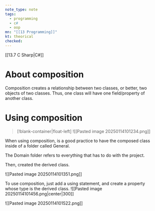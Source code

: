 ```yaml
---
note_type: note
tags:
  - programming
  - c#
  - oop
mn: "[[13 Programming]]"
kt: theorical
checked: 
---
```

[[13.7 C Sharp|C#]]

# About composition
Composition creates a relationship between two classes, or better, two objects of two classes. Thus, one class will have one field/property of another class. 

# Using composition
>[!blank-container|float-left]
>![[Pasted image 20250114101234.png]]

When using composition, is a good practice to have the composed class inside of a folder called General.

The Domain folder refers to everything that has to do with the project. 

Then, created the derived class. 


![[Pasted image 20250114101351.png]]

To use composition, just add a using statement, and create a property whose type is the derived class.
![[Pasted image 20250114101456.png|center|300]]


![[Pasted image 20250114101522.png]]